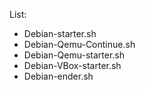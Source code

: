List:

-	Debian-starter.sh
- Debian-Qemu-Continue.sh
-	Debian-Qemu-starter.sh
-	Debian-VBox-starter.sh
-	Debian-ender.sh
